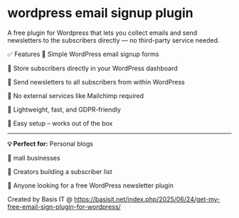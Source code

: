 # wordpress email signup plugin
A free plugin for Wordpress that lets you collect emails and send newsletters to the subscribers directly — no third-party service needed.

✅ Features
🔹 Simple WordPress email signup forms

🔹 Store subscribers directly in your WordPress dashboard

🔹 Send newsletters to all subscribers from within WordPress

🔹 No external services like Mailchimp required

🔹 Lightweight, fast, and GDPR-friendly

🔹 Easy setup – works out of the box


------------------------------------------------------------

**💡 Perfect for:**
Personal blogs

🔹 mall businesses

🔹 Creators building a subscriber list

🔹 Anyone looking for a free WordPress newsletter plugin


Created by Basis IT @ https://basisit.net/index.php/2025/06/24/get-my-free-email-sign-plugin-for-wordpress/
